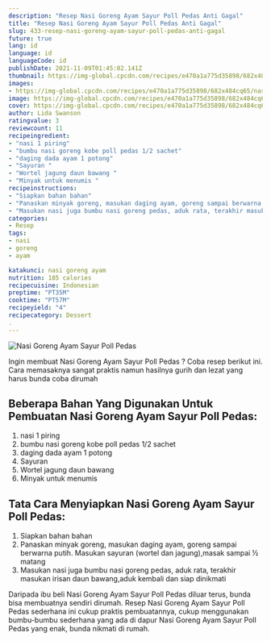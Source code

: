 ```yaml
---
description: "Resep Nasi Goreng Ayam Sayur Poll Pedas Anti Gagal"
title: "Resep Nasi Goreng Ayam Sayur Poll Pedas Anti Gagal"
slug: 433-resep-nasi-goreng-ayam-sayur-poll-pedas-anti-gagal
future: true
lang: id
language: id
languageCode: id
publishDate: 2021-11-09T01:45:02.141Z 
thumbnail: https://img-global.cpcdn.com/recipes/e470a1a775d35898/682x484cq65/nasi-goreng-ayam-sayur-poll-pedas-foto-resep-utama.png
images:
- https://img-global.cpcdn.com/recipes/e470a1a775d35898/682x484cq65/nasi-goreng-ayam-sayur-poll-pedas-foto-resep-utama.png
image: https://img-global.cpcdn.com/recipes/e470a1a775d35898/682x484cq65/nasi-goreng-ayam-sayur-poll-pedas-foto-resep-utama.png
cover: https://img-global.cpcdn.com/recipes/e470a1a775d35898/682x484cq65/nasi-goreng-ayam-sayur-poll-pedas-foto-resep-utama.png
author: Lida Swanson
ratingvalue: 3
reviewcount: 11
recipeingredient:
- "nasi 1 piring"
- "bumbu nasi goreng kobe poll pedas 1/2 sachet"
- "daging dada ayam 1 potong"
- "Sayuran "
- "Wortel jagung daun bawang "
- "Minyak untuk menumis "
recipeinstructions:
- "Siapkan bahan bahan"
- "Panaskan minyak goreng, masukan daging ayam, goreng sampai berwarna putih. Masukan sayuran (wortel dan jagung),masak sampai ½ matang"
- "Masukan nasi juga bumbu nasi goreng pedas, aduk rata, terakhir masukan irisan daun bawang,aduk kembali dan siap dinikmati"
categories:
- Resep
tags:
- nasi
- goreng
- ayam

katakunci: nasi goreng ayam 
nutrition: 185 calories
recipecuisine: Indonesian
preptime: "PT35M"
cooktime: "PT57M"
recipeyield: "4"
recipecategory: Dessert
. 
---
```



![Nasi Goreng Ayam Sayur Poll Pedas](https://img-global.cpcdn.com/recipes/e470a1a775d35898/682x484cq65/nasi-goreng-ayam-sayur-poll-pedas-foto-resep-utama.png)

Ingin membuat Nasi Goreng Ayam Sayur Poll Pedas ? Coba resep berikut ini. Cara memasaknya sangat praktis namun hasilnya gurih dan lezat yang harus bunda coba dirumah

<!--inarticleads1-->

## Beberapa Bahan Yang Digunakan Untuk Pembuatan Nasi Goreng Ayam Sayur Poll Pedas:

1. nasi 1 piring
1. bumbu nasi goreng kobe poll pedas 1/2 sachet
1. daging dada ayam 1 potong
1. Sayuran 
1. Wortel jagung daun bawang 
1. Minyak untuk menumis 



<!--inarticleads2-->

## Tata Cara Menyiapkan Nasi Goreng Ayam Sayur Poll Pedas:

1. Siapkan bahan bahan
1. Panaskan minyak goreng, masukan daging ayam, goreng sampai berwarna putih. Masukan sayuran (wortel dan jagung),masak sampai ½ matang
1. Masukan nasi juga bumbu nasi goreng pedas, aduk rata, terakhir masukan irisan daun bawang,aduk kembali dan siap dinikmati




Daripada ibu beli  Nasi Goreng Ayam Sayur Poll Pedas  diluar terus, bunda  bisa membuatnya sendiri dirumah. Resep  Nasi Goreng Ayam Sayur Poll Pedas  sederhana ini cukup praktis pembuatannya, cukup menggunakan bumbu-bumbu sederhana yang ada di dapur  Nasi Goreng Ayam Sayur Poll Pedas  yang enak, bunda nikmati di rumah.
